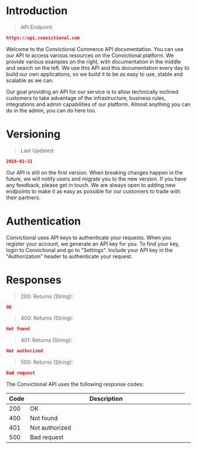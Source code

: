 # Introduction

> API Endpoint:

```json
https://api.convictional.com
```

Welcome to the Convictional Commerce API documentation. You can use our API to access various resources on the Convictional platform. We provide various examples on the right, with documentation in the middle and search on the left. We use this API and this documentation every day to build our own applications, so we build it to be as easy to use, stable and scalable as we can.

Our goal providing an API for our service is to allow technically inclined customers to take advantage of the infrastructure, business rules, integrations and admin capabilities of our platform. Almost anything you can do in the admin, you can do here too.

# Versioning

> Last Updated:

```json
2018-01-31
```

Our API is still on the first version. When breaking changes happen in the future, we will notify users and migrate you to the new version. If you have any feedback, please get in touch. We are always open to adding new endpoints to make it as easy as possible for our customers to trade with their partners. 

# Authentication
Convictional uses API keys to authenticate your requests. When you register your account, we generate an API key for you. To find your key, login to Convictional and go to "Settings". Include your API key in the "Authorization" header to authenticate your request.

# Responses

> 200: Returns (String):

```json
OK
```

> 400: Returns (String):

```json
Not found
```

> 401: Returns (String): 

```json
Not authorized
```

> 500: Returns (String):

```json
Bad request
```

The Convictional API uses the following response codes:

| Code      | Description     |
| --------- | --------------- |
| 200       <td style="width:100%;">OK</td> |
| 400       | Not found       |
| 401       | Not authorized  |
| 500       | Bad request     |